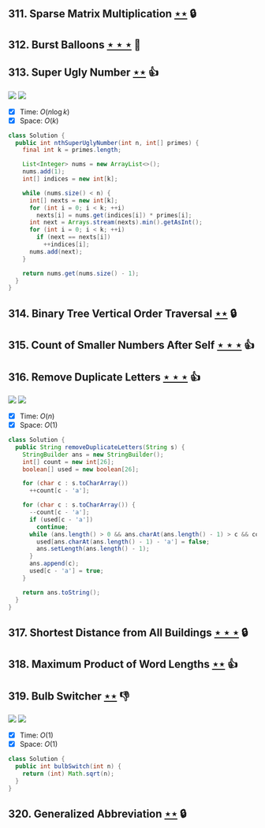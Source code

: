 ## 311. Sparse Matrix Multiplication [$\star\star$](https://leetcode.com/problems/sparse-matrix-multiplication) 🔒

## 312. Burst Balloons [$\star\star\star$](https://leetcode.com/problems/burst-balloons) :muscle:

## 313. Super Ugly Number [$\star\star$](https://leetcode.com/problems/super-ugly-number) :thumbsup:

![](https://img.shields.io/badge/-Heap-0F4C3A.svg?style=flat-square) ![](https://img.shields.io/badge/-Math-434343.svg?style=flat-square)

- [x] Time: $O(n\log k)$
- [x] Space: $O(k)$

```java
class Solution {
  public int nthSuperUglyNumber(int n, int[] primes) {
    final int k = primes.length;

    List<Integer> nums = new ArrayList<>();
    nums.add(1);
    int[] indices = new int[k];

    while (nums.size() < n) {
      int[] nexts = new int[k];
      for (int i = 0; i < k; ++i)
        nexts[i] = nums.get(indices[i]) * primes[i];
      int next = Arrays.stream(nexts).min().getAsInt();
      for (int i = 0; i < k; ++i)
        if (next == nexts[i])
          ++indices[i];
      nums.add(next);
    }

    return nums.get(nums.size() - 1);
  }
}
```

## 314. Binary Tree Vertical Order Traversal [$\star\star$](https://leetcode.com/problems/binary-tree-vertical-order-traversal) 🔒

## 315. Count of Smaller Numbers After Self [$\star\star\star$](https://leetcode.com/problems/count-of-smaller-numbers-after-self) :thumbsup:

## 316. Remove Duplicate Letters [$\star\star\star$](https://leetcode.com/problems/remove-duplicate-letters) :thumbsup:

![](https://img.shields.io/badge/-Greedy-0B346E.svg?style=flat-square) ![](https://img.shields.io/badge/-Stack-E2943B.svg?style=flat-square)

- [x] Time: $O(n)$
- [x] Space: $O(1)$

```java
class Solution {
  public String removeDuplicateLetters(String s) {
    StringBuilder ans = new StringBuilder();
    int[] count = new int[26];
    boolean[] used = new boolean[26];

    for (char c : s.toCharArray())
      ++count[c - 'a'];

    for (char c : s.toCharArray()) {
      --count[c - 'a'];
      if (used[c - 'a'])
        continue;
      while (ans.length() > 0 && ans.charAt(ans.length() - 1) > c && count[ans.charAt(ans.length() - 1) - 'a'] > 0) {
        used[ans.charAt(ans.length() - 1) - 'a'] = false;
        ans.setLength(ans.length() - 1);
      }
      ans.append(c);
      used[c - 'a'] = true;
    }

    return ans.toString();
  }
}
```

## 317. Shortest Distance from All Buildings [$\star\star\star$](https://leetcode.com/problems/shortest-distance-from-all-buildings) 🔒

## 318. Maximum Product of Word Lengths [$\star\star$](https://leetcode.com/problems/maximum-product-of-word-lengths) :thumbsup:

## 319. Bulb Switcher [$\star\star$](https://leetcode.com/problems/bulb-switcher) :thumbsdown:

![](https://img.shields.io/badge/-Brainteaser-DB4D6D.svg?style=flat-square) ![](https://img.shields.io/badge/-Math-434343.svg?style=flat-square)

- [x] Time: $O(1)$
- [x] Space: $O(1)$

```java
class Solution {
  public int bulbSwitch(int n) {
    return (int) Math.sqrt(n);
  }
}
```

## 320. Generalized Abbreviation [$\star\star$](https://leetcode.com/problems/generalized-abbreviation) 🔒
